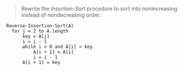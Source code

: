 > Rewrite the *Insertion-Sort* procedure to sort into nonincreasing instead of
> nondecreasing order.

```
Reverse-Insertion-Sort(A)
  for j = 2 to A.length
      key = A[j]
      i = j - 1
      while i > 0 and A[i] < key
          A[i + 1] = A[i]
          i = i - 1
      A[i + 1] = key
```
